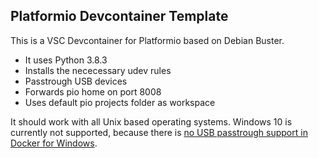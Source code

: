## Platformio Devcontainer Template

This is a VSC Devcontainer for Platformio based on Debian Buster.

- It uses Python 3.8.3
- Installs the nececessary udev rules
- Passtrough USB devices
- Forwards pio home on port 8008
- Uses default pio projects folder as workspace

It should work with all Unix based operating systems.
Windows 10 is currently not supported, because there is [no USB passtrough support in Docker for Windows](https://github.com/docker/for-win/issues/3926).
